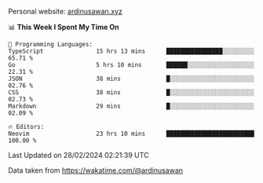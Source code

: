 Personal website: [ardinusawan.xyz](https://ardinusawan.xyz)

<!--START_SECTION:waka-->
📊 **This Week I Spent My Time On** 

```text
💬 Programming Languages: 
TypeScript               15 hrs 13 mins      ████████████████░░░░░░░░░   65.71 % 
Go                       5 hrs 10 mins       ██████░░░░░░░░░░░░░░░░░░░   22.31 % 
JSON                     38 mins             █░░░░░░░░░░░░░░░░░░░░░░░░   02.76 % 
CSS                      38 mins             █░░░░░░░░░░░░░░░░░░░░░░░░   02.73 % 
Markdown                 29 mins             █░░░░░░░░░░░░░░░░░░░░░░░░   02.09 % 

🔥 Editors: 
Neovim                   23 hrs 10 mins      █████████████████████████   100.00 % 
```


 Last Updated on 28/02/2024 02:21:39 UTC
<!--END_SECTION:waka-->
Data taken from https://wakatime.com/@ardinusawan
